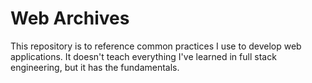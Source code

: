 # Web Archives
This repository is to reference common practices I use to develop web applications. It doesn't teach everything I've learned in full stack engineering, but it has the fundamentals.